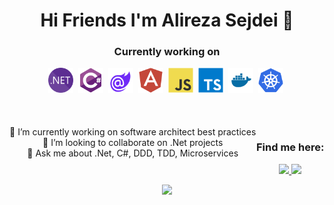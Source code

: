 <div align="center">
<h1>Hi Friends I'm Alireza Sejdei 👋</h1>

  <h3>Currently working on</h3>
<div>
  <img src="https://github.com/AlirezaSejdeii/alirezasejdeii/blob/main/dotnet-svgrepo-com.svg" title=".Net" alt=".Net" width="40" height="40"/>&nbsp;
  <img src="https://raw.githubusercontent.com/devicons/devicon/master/icons/csharp/csharp-original.svg" title=".Net" alt=".Net" width="40" height="40"/>&nbsp;
  <img src="https://github.com/AlirezaSejdeii/alirezasejdeii/blob/main/blazor.svg" title="Blazor" alt="Blazor" width="40" height="40"/>&nbsp;
  <img src="https://raw.githubusercontent.com/devicons/devicon/master/icons/angularjs/angularjs-plain.svg" title="Angular" alt="Angular" width="40" height="40"/>&nbsp;
  <img src="https://raw.githubusercontent.com/devicons/devicon/master/icons/javascript/javascript-original.svg" title="Angular" alt="Angular" width="40" height="40"/>&nbsp;
  <img src="https://raw.githubusercontent.com/devicons/devicon/master/icons/typescript/typescript-original.svg" title="Angular" alt="Angular" width="40" height="40"/>&nbsp;
  <img src="https://github.com/AlirezaSejdeii/alirezasejdeii/blob/main/docker-svgrepo-com.svg" title="docker" alt="docker" width="40" height="40"/>&nbsp;
  <img src="https://github.com/AlirezaSejdeii/alirezasejdeii/blob/main/kubernetes-svgrepo-com.svg" title="kubernetes"  alt="kubernetes" width="40" height="40"/>&nbsp;
</div>
</div>
<br>
<br>
<br>

<div style="float:left" align="center"> 
 🔭 I’m currently working on software architect best practices
 <br>
 👯 I’m looking to collaborate on .Net projects
 <br>
 💬 Ask me about .Net, C#, DDD, TDD, Microservices
 <br>
<br>
</div>

<h3 align="center">Find me here:</h3>
<p align="center">
 <a href="https://www.linkedin.com/in/AlirezaSejdei" target="_blank">
  <img src="https://img.icons8.com/fluent/48/000000/linkedin.png" />
 </a>
  
 <a href="https://t.me/TheSejdei" target="_blank">
  <img src="https://img.icons8.com/color/48/000000/telegram-app--v1.png"/>
 </a>
</p>


<p align="center">  
 <a href="#" alt="Alireza Sejdei">
  <img src="https://github-readme-stats.vercel.app/api?username=alirezasejdeii&theme=tokyonight&show_icons=true" />
 </a> 
</p>




